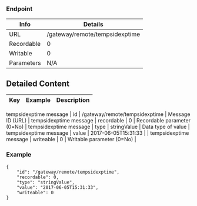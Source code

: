 # 



### Endpoint

| Info  | Details |
| ------------- | ------------- |
| URL   | /gateway/remote/tempsidexptime   |
| Recordable   | 0   |
| Writable   | 0   |
| Parameters  | N/A  |

## Detailed Content

|  Key  | Example | Description |
| ------------- | :------: | ------------- |
tempsidexptime message
|  id | /gateway/remote/tempsidexptime | Message ID (URL) |
tempsidexptime message
|  recordable | 0 | Recordable parameter (0=No) |
tempsidexptime message
|  type | stringValue | Data type of value |
tempsidexptime message
|  value | 2017-06-05T15:31:33 |  |
tempsidexptime message
|  writeable | 0 | Writable parameter (0=No) |

### Example
```
{
    "id": "/gateway/remote/tempsidexptime",
    "recordable": 0,
    "type": "stringValue",
    "value": "2017-06-05T15:31:33",
    "writeable": 0
}
```
